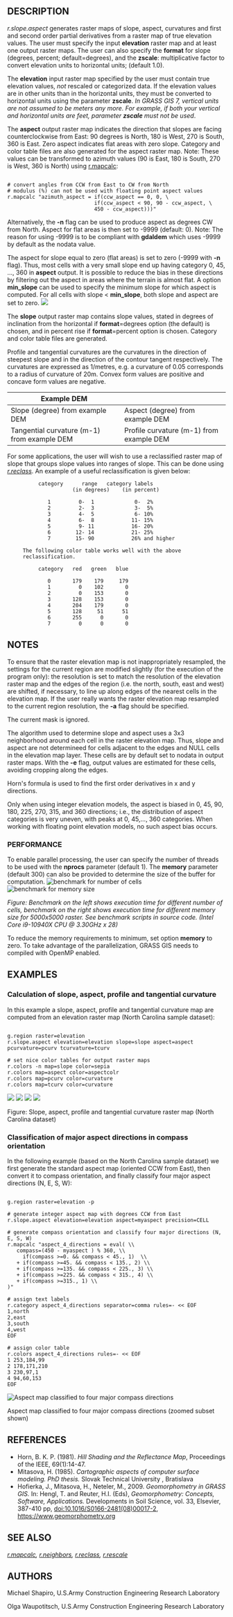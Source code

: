 
## DESCRIPTION

*r.slope.aspect* generates raster maps of slope, aspect, curvatures and
first and second order partial derivatives from a raster map of true
elevation values. The user must specify the input **elevation** raster map
and at least one output raster maps. The user can also specify the
**format** for slope (degrees, percent; default=degrees), and the
**zscale**: multiplicative factor to convert elevation units to horizontal units;
(default 1.0).

The **elevation** input raster map specified by the user must contain true
elevation values, *not* rescaled or categorized data. If the elevation
values are in other units than in the horizontal units,
they must be converted to horizontal units using the parameter **zscale**.
*In GRASS GIS 7, vertical units are not assumed to be meters any more.
For example, if both your vertical and horizontal units are feet,
parameter **zscale** must not be used*.

The **aspect** output raster map indicates the direction that slopes
are facing counterclockwise from East: 90 degrees is North, 180 is
West, 270 is South, 360 is East. Zero aspect indicates flat areas with
zero slope. Category and color table files are also generated for the
aspect raster map.
 Note: These values can be transformed to
azimuth values (90 is East, 180 is South, 270 is West, 360 is North)
using [r.mapcalc](r.mapcalc.html):

```

# convert angles from CCW from East to CW from North
# modulus (%) can not be used with floating point aspect values
r.mapcalc "azimuth_aspect = if(ccw_aspect == 0, 0, \
                            if(ccw_aspect < 90, 90 - ccw_aspect, \
                            450 - ccw_aspect)))"

```

Alternatively, the **-n** flag can be used to produce aspect as
degrees CW from North. Aspect for flat areas is then set to -9999
(default: 0). Note: The reason for using -9999 is to be compliant with
**gdaldem** which uses -9999 by default as the nodata value.

The aspect for slope equal to zero (flat areas) is set to zero (-9999
with **-n** flag). Thus, most cells with a very small slope end up
having category 0, 45, ..., 360 in **aspect** output. It is possible
to reduce the bias in these directions by filtering out the aspect in
areas where the terrain is almost flat. A option **min\_slope** can
be used to specify the minimum slope for which aspect is computed. For
all cells with slope < **min\_slope**, both slope and
aspect are set to zero.
![](aspect_diagram.png)

The **slope** output raster map contains slope values, stated in degrees of
inclination from the horizontal if **format**=degrees option (the default)
is chosen, and in percent rise if **format**=percent option is chosen.
Category and color table files are generated.

Profile and tangential curvatures are the curvatures in the direction of
steepest slope and in the direction of the contour tangent respectively. The
curvatures are expressed as 1/metres, e.g. a curvature of 0.05 corresponds to a
radius of curvature of 20m. Convex form values are positive and concave form values
are negative.

| Example DEM |  |
| --- | --- |
| Slope (degree) from example DEM | Aspect (degree) from example DEM |
| Tangential curvature (m-1) from example DEM | Profile curvature (m-1) from example DEM |  |

For some applications, the user will wish to use a reclassified raster map
of slope that groups slope values into ranges of slope. This can be done using
*[r.reclass](r.reclass.html)*. An example of a useful
reclassification is given below:

```
          category      range   category labels
                     (in degrees)    (in percent)

             1         0-  1             0-  2%
             2         2-  3             3-  5%
             3         4-  5             6- 10%
             4         6-  8            11- 15%
             5         9- 11            16- 20%
             6        12- 14            21- 25%
             7        15- 90            26% and higher

     The following color table works well with the above
     reclassification.

          category   red   green   blue

             0       179    179     179
             1         0    102       0
             2         0    153       0
             3       128    153       0
             4       204    179       0
             5       128     51      51
             6       255      0       0
             7         0      0       0
```

## NOTES

To ensure that the raster elevation map is not inappropriately resampled,
the settings for the current region are modified slightly (for the execution
of the program only): the resolution is set to match the resolution of
the elevation raster map and the edges of the region (i.e. the north, south, east
and west) are shifted, if necessary, to line up along edges of the nearest
cells in the elevation map. If the user really wants the raster elevation map
resampled to the current region resolution, the **-a** flag should be specified.

The current mask is ignored.

The algorithm used to determine slope and aspect uses a 3x3
neighborhood around each cell in the raster elevation map. Thus,
slope and aspect are not determineed for cells adjacent to
the edges and NULL cells in the elevation map layer. These cells are
by default set to nodata in output raster maps. With the **-e** flag,
output values are estimated for these cells, avoiding cropping along
the edges.

Horn's formula is used to find the first order derivatives in x and y directions.

Only when using integer elevation models, the aspect is biased in 0,
45, 90, 180, 225, 270, 315, and 360 directions; i.e., the distribution
of aspect categories is very uneven, with peaks at 0, 45,..., 360 categories.
When working with floating point elevation models, no such aspect bias occurs.

### PERFORMANCE

To enable parallel processing, the user can specify the number of threads to be
used with the **nprocs** parameter (default 1). The **memory** parameter
(default 300) can also be provided to determine the size of the buffer for
computation.
![benchmark for number of cells](r_slope_aspect_benchmark_size.png)
![benchmark for memory size](r_slope_aspect_benchmark_memory.png)

*Figure: Benchmark on the left shows execution time for different
number of cells, benchmark on the right shows execution time
for different memory size for 5000x5000 raster. See benchmark scripts in source code.
(Intel Core i9-10940X CPU @ 3.30GHz x 28)*

To reduce the memory requirements to minimum, set option **memory** to zero.
To take advantage of the parallelization, GRASS GIS
needs to compiled with OpenMP enabled.

## EXAMPLES

### Calculation of slope, aspect, profile and tangential curvature

In this example a slope, aspect, profile and tangential curvature map
are computed from an elevation raster map (North Carolina sample
dataset):

```

g.region raster=elevation
r.slope.aspect elevation=elevation slope=slope aspect=aspect pcurvature=pcurv tcurvature=tcurv

# set nice color tables for output raster maps
r.colors -n map=slope color=sepia
r.colors map=aspect color=aspectcolr
r.colors map=pcurv color=curvature
r.colors map=tcurv color=curvature

```

![](r_slope_aspect_slope.png)
![](r_slope_aspect_aspect.png)
![](r_slope_aspect_pcurv.png)
![](r_slope_aspect_tcurv.png)

Figure: Slope, aspect, profile and tangential curvature raster map (North Carolina dataset)

### Classification of major aspect directions in compass orientation

In the following example (based on the North Carolina sample dataset)
we first generate the standard aspect map (oriented CCW from East), then
convert it to compass orientation, and finally classify four major aspect
directions (N, E, S, W):

```

g.region raster=elevation -p

# generate integer aspect map with degrees CCW from East
r.slope.aspect elevation=elevation aspect=myaspect precision=CELL

# generate compass orientation and classify four major directions (N, E, S, W)
r.mapcalc "aspect_4_directions = eval( \\
   compass=(450 - myaspect ) % 360, \\
     if(compass >=0. && compass < 45., 1)  \\
   + if(compass >=45. && compass < 135., 2) \\
   + if(compass >=135. && compass < 225., 3) \\
   + if(compass >=225. && compass < 315., 4) \\
   + if(compass >=315., 1) \\
)"

# assign text labels
r.category aspect_4_directions separator=comma rules=- << EOF
1,north
2,east
3,south
4,west
EOF

# assign color table
r.colors aspect_4_directions rules=- << EOF
1 253,184,99
2 178,171,210
3 230,97,1
4 94,60,153
EOF

```

![Aspect map classified to four major compass directions](r_slope_aspect_4_directions.png)

Aspect map classified to four major compass directions (zoomed subset shown)

## REFERENCES

* Horn, B. K. P. (1981). *Hill Shading and the Reflectance Map*, Proceedings
  of the IEEE, 69(1):14-47.
* Mitasova, H. (1985). *Cartographic aspects of computer surface modeling. PhD thesis.*
  Slovak Technical University , Bratislava
* Hofierka, J., Mitasova, H., Neteler, M., 2009. *Geomorphometry in GRASS GIS.*
  In: Hengl, T. and Reuter, H.I. (Eds), *Geomorphometry: Concepts, Software, Applications.*
  Developments in Soil Science, vol. 33, Elsevier, 387-410 pp,
  [doi:10.1016/S0166-2481(08)00017-2](https://doi.org/10.1016/S0166-2481%2808%2900017-2),
  <https://www.geomorphometry.org>

## SEE ALSO

*[r.mapcalc](r.mapcalc.html),
[r.neighbors](r.neighbors.html),
[r.reclass](r.reclass.html),
[r.rescale](r.rescale.html)*

## AUTHORS

Michael Shapiro, U.S.Army Construction Engineering Research Laboratory

Olga Waupotitsch, U.S.Army Construction Engineering Research Laboratory
